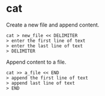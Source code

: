 
# cat

Create a new file and append content.
```
cat > new_file << DELIMITER
> enter the first line of text
> enter the last line of text
> DELIMITER
```

Append content to a file.
```
cat >> a_file << END
> append the first line of text
> append last line of text
> END
```
